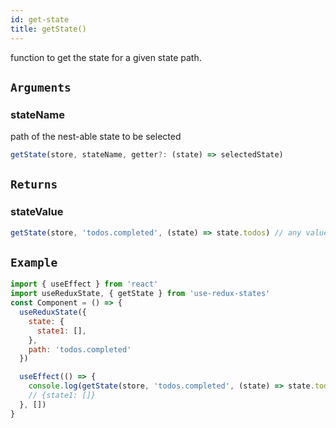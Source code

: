```yaml
---
id: get-state
title: getState()
---
```


function to get the state for a given state path.

## `Arguments`

### **stateName**

path of the nest-able state to be selected

```js
getState(store, stateName, getter?: (state) => selectedState)
```

## `Returns`

### **stateValue**

```js
getState(store, 'todos.completed', (state) => state.todos) // any value
```

## `Example`

```jsx
import { useEffect } from 'react'
import useReduxState, { getState } from 'use-redux-states'
const Component = () => {
  useReduxState({
    state: {
      state1: [],
    },
    path: 'todos.completed'
  })

  useEffect(() => {
    console.log(getState(store, 'todos.completed', (state) => state.todos))
    // {state1: []}
  }, [])
}
```
